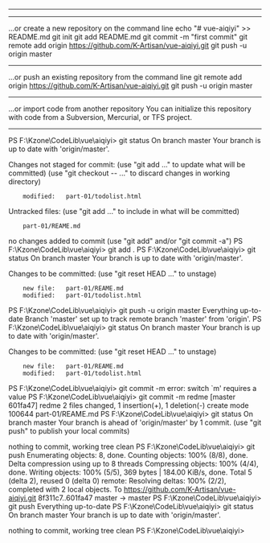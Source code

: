 
------------------------------------------------

---
…or create a new repository on the command line
echo "# vue-aiqiyi" >> README.md
git init
git add README.md
git commit -m "first commit"
git remote add origin https://github.com/K-Artisan/vue-aiqiyi.git
git push -u origin master


---
…or push an existing repository from the command line
git remote add origin https://github.com/K-Artisan/vue-aiqiyi.git
git push -u origin master

---
…or import code from another repository
You can initialize this repository with code from a Subversion, Mercurial, or TFS project.


------------------------------------------------











PS F:\Kzone\CodeLib\vue\aiqiyi> git status
On branch master
Your branch is up to date with 'origin/master'.

Changes not staged for commit:
  (use "git add <file>..." to update what will be committed)
  (use "git checkout -- <file>..." to discard changes in working directory)

        modified:   part-01/todolist.html

Untracked files:
  (use "git add <file>..." to include in what will be committed)

        part-01/REAME.md

no changes added to commit (use "git add" and/or "git commit -a")
PS F:\Kzone\CodeLib\vue\aiqiyi> git add .
PS F:\Kzone\CodeLib\vue\aiqiyi> git status
On branch master
Your branch is up to date with 'origin/master'.

Changes to be committed:
  (use "git reset HEAD <file>..." to unstage)

        new file:   part-01/REAME.md
        modified:   part-01/todolist.html

PS F:\Kzone\CodeLib\vue\aiqiyi> git push -u origin master
Everything up-to-date
Branch 'master' set up to track remote branch 'master' from 'origin'.
PS F:\Kzone\CodeLib\vue\aiqiyi> git status
On branch master
Your branch is up to date with 'origin/master'.

Changes to be committed:
  (use "git reset HEAD <file>..." to unstage)

        new file:   part-01/REAME.md
        modified:   part-01/todolist.html

PS F:\Kzone\CodeLib\vue\aiqiyi> git commit -m
error: switch `m' requires a value
PS F:\Kzone\CodeLib\vue\aiqiyi> git commit -m redme
[master 601fa47] redme
 2 files changed, 1 insertion(+), 1 deletion(-)
 create mode 100644 part-01/REAME.md
PS F:\Kzone\CodeLib\vue\aiqiyi> git status
On branch master
Your branch is ahead of 'origin/master' by 1 commit.
  (use "git push" to publish your local commits)

nothing to commit, working tree clean
PS F:\Kzone\CodeLib\vue\aiqiyi> git push
Enumerating objects: 8, done.
Counting objects: 100% (8/8), done.
Delta compression using up to 8 threads
Compressing objects: 100% (4/4), done.
Writing objects: 100% (5/5), 369 bytes | 184.00 KiB/s, done.
Total 5 (delta 2), reused 0 (delta 0)
remote: Resolving deltas: 100% (2/2), completed with 2 local objects.
To https://github.com/K-Artisan/vue-aiqiyi.git
   8f311c7..601fa47  master -> master
PS F:\Kzone\CodeLib\vue\aiqiyi> git push
Everything up-to-date
PS F:\Kzone\CodeLib\vue\aiqiyi> git status
On branch master
Your branch is up to date with 'origin/master'.

nothing to commit, working tree clean
PS F:\Kzone\CodeLib\vue\aiqiyi>

